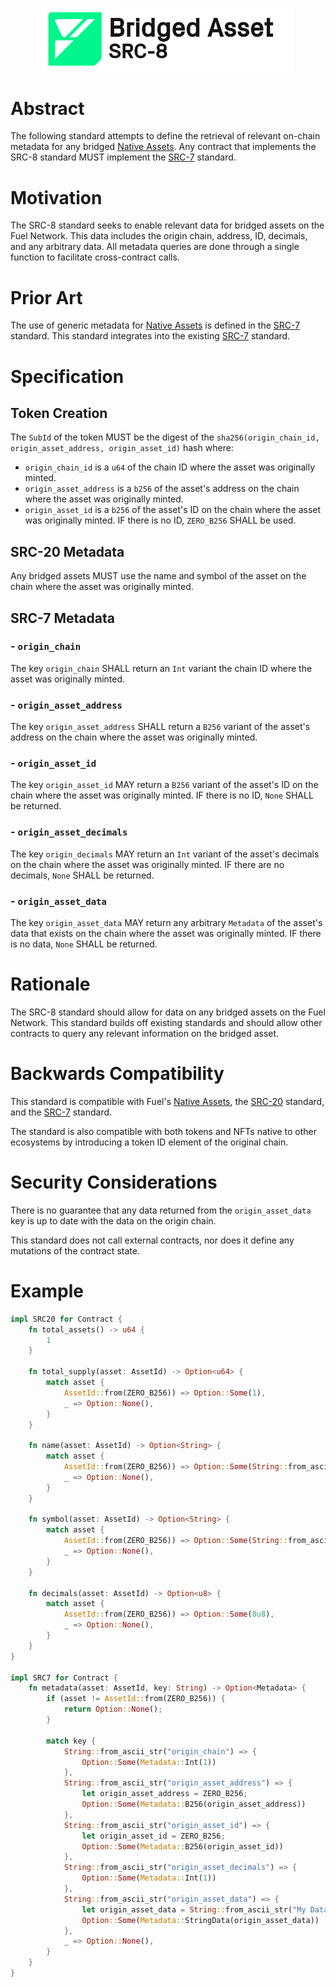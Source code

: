 <p align="center">
    <picture>
        <source media="(prefers-color-scheme: dark)" srcset=".docs/src-8-logo-dark-theme.png">
        <img alt="SRC-8 logo" width="400px" src=".docs/src-8-logo-light-theme.png">
    </picture>
</p>


# Abstract

The following standard attempts to define the retrieval of relevant on-chain metadata for any bridged [Native Assets](https://fuellabs.github.io/sway/v0.45.0/book/blockchain-development/native_assets.html). Any contract that implements the SRC-8 standard MUST implement the [SRC-7](https://github.com/FuelLabs/sway-standards/tree/master/standards/src_7) standard. 

# Motivation

The SRC-8 standard seeks to enable relevant data for bridged assets on the Fuel Network. This data includes the origin chain, address, ID, decimals, and any arbitrary data. All metadata queries are done through a single function to facilitate cross-contract calls.

# Prior Art

The use of generic metadata for [Native Assets](https://fuellabs.github.io/sway/v0.45.0/book/blockchain-development/native_assets.html) is defined in the [SRC-7](https://github.com/FuelLabs/sway-standards/tree/master/standards/src_7) standard. This standard integrates into the existing [SRC-7](https://github.com/FuelLabs/sway-standards/tree/master/standards/src_7) standard.

# Specification

## Token Creation

The `SubId` of the token MUST be the digest of the `sha256(origin_chain_id, origin_asset_address, origin_asset_id)` hash where:

- `origin_chain_id` is a `u64` of the chain ID where the asset was originally minted.
- `origin_asset_address` is a `b256` of the asset's address on the chain where the asset was originally minted.
- `origin_asset_id` is a `b256` of the asset's ID on the chain where the asset was originally minted. IF there is no ID, `ZERO_B256` SHALL be used.

## SRC-20 Metadata

Any bridged assets MUST use the name and symbol of the asset on the chain where the asset was originally minted. 

## SRC-7 Metadata

### - `origin_chain`

The key `origin_chain` SHALL return an `Int` variant the chain ID where the asset was originally minted.

### - `origin_asset_address`

The key `origin_asset_address` SHALL return a `B256` variant of the asset's address on the chain where the asset was originally minted.

### - `origin_asset_id`

The key `origin_asset_id` MAY return a `B256` variant of the asset's ID on the chain where the asset was originally minted. IF there is no ID, `None` SHALL be returned.

### - `origin_asset_decimals`

The key `origin_decimals` MAY return an `Int` variant of the asset's decimals on the chain where the asset was originally minted. IF there are no decimals, `None` SHALL be returned.

### - `origin_asset_data`

The key `origin_asset_data` MAY return any arbitrary `Metadata` of the asset's data that exists on the chain where the asset was originally minted. IF there is no data, `None` SHALL be returned.

# Rationale

The SRC-8 standard should allow for data on any bridged assets on the Fuel Network. This standard builds off existing standards and should allow other contracts to query any relevant information on the bridged asset.

# Backwards Compatibility

This standard is compatible with Fuel's [Native Assets](https://fuellabs.github.io/sway/v0.45.0/book/blockchain-development/native_assets.html), the [SRC-20](https://github.com/FuelLabs/sway-standards/tree/master/standards/src_20) standard, and the [SRC-7](https://github.com/FuelLabs/sway-standards/tree/master/standards/src_7) standard. 

The standard is also compatible with both tokens and NFTs native to other ecosystems by introducing a token ID element of the original chain.

# Security Considerations

There is no guarantee that any data returned from the `origin_asset_data` key is up to date with the data on the origin chain. 

This standard does not call external contracts, nor does it define any mutations of the contract state.

# Example

```rust
impl SRC20 for Contract {
    fn total_assets() -> u64 {
        1
    }         

    fn total_supply(asset: AssetId) -> Option<u64> {
        match asset { 
            AssetId::from(ZERO_B256)) => Option::Some(1),
            _ => Option::None(),
        }
    }

    fn name(asset: AssetId) -> Option<String> {
        match asset { 
            AssetId::from(ZERO_B256)) => Option::Some(String::from_ascii_str("Name")),
            _ => Option::None(),
        }
    }

    fn symbol(asset: AssetId) -> Option<String> {
        match asset { 
            AssetId::from(ZERO_B256)) => Option::Some(String::from_ascii_str("Symbol")),
            _ => Option::None(),
        }
    }

    fn decimals(asset: AssetId) -> Option<u8> {
        match asset { 
            AssetId::from(ZERO_B256)) => Option::Some(0u8),
            _ => Option::None(),
        }
    }
}

impl SRC7 for Contract {
    fn metadata(asset: AssetId, key: String) -> Option<Metadata> {
        if (asset != AssetId::from(ZERO_B256)) {
            return Option::None();
        }

        match key {
            String::from_ascii_str("origin_chain") => {
                Option::Some(Metadata::Int(1))
            },
            String::from_ascii_str("origin_asset_address") => {
                let origin_asset_address = ZERO_B256;
                Option::Some(Metadata::B256(origin_asset_address))
            },
            String::from_ascii_str("origin_asset_id") => {
                let origin_asset_id = ZERO_B256;
                Option::Some(Metadata::B256(origin_asset_id))
            },
            String::from_ascii_str("origin_asset_decimals") => {
                Option::Some(Metadata::Int(1))
            },
            String::from_ascii_str("origin_asset_data") => {
                let origin_asset_data = String::from_ascii_str("My Data");
                Option::Some(Metadata::StringData(origin_asset_data))
            },
            _ => Option::None(),
        }
    }
}
```